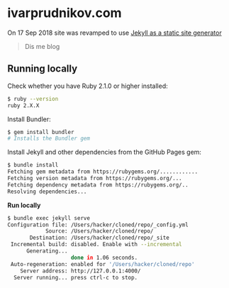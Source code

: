 ivarprudnikov.com
=================

On 17 Sep 2018 site was revamped to use [Jekyll as a static site generator](https://help.github.com/articles/using-jekyll-as-a-static-site-generator-with-github-pages/)

> Dis me blog

## Running locally

Check whether you have Ruby 2.1.0 or higher installed:
```bash
$ ruby --version
ruby 2.X.X
```

Install Bundler:
```bash
$ gem install bundler
# Installs the Bundler gem
```

Install Jekyll and other dependencies from the GitHub Pages gem:
```bash
$ bundle install
Fetching gem metadata from https://rubygems.org/............
Fetching version metadata from https://rubygems.org/...
Fetching dependency metadata from https://rubygems.org/..
Resolving dependencies...
```

**Run locally**

```bash
$ bundle exec jekyll serve
Configuration file: /Users/hacker/cloned/repo/_config.yml
            Source: /Users/hacker/cloned/repo/
       Destination: /Users/hacker/cloned/repo/_site
 Incremental build: disabled. Enable with --incremental
      Generating... 
                    done in 1.06 seconds.
 Auto-regeneration: enabled for '/Users/hacker/cloned/repo'
    Server address: http://127.0.0.1:4000/
  Server running... press ctrl-c to stop.
```
